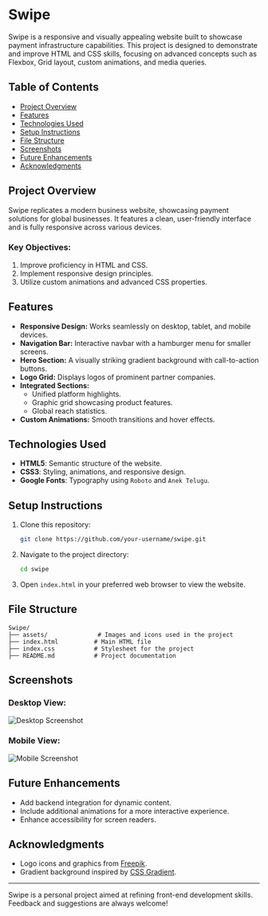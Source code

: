 # Swipe

Swipe is a responsive and visually appealing website built to showcase payment infrastructure capabilities. This project is designed to demonstrate and improve HTML and CSS skills, focusing on advanced concepts such as Flexbox, Grid layout, custom animations, and media queries.

## Table of Contents
- [Project Overview](#project-overview)
- [Features](#features)
- [Technologies Used](#technologies-used)
- [Setup Instructions](#setup-instructions)
- [File Structure](#file-structure)
- [Screenshots](#screenshots)
- [Future Enhancements](#future-enhancements)
- [Acknowledgments](#acknowledgments)

## Project Overview
Swipe replicates a modern business website, showcasing payment solutions for global businesses. It features a clean, user-friendly interface and is fully responsive across various devices.

### Key Objectives:
1. Improve proficiency in HTML and CSS.
2. Implement responsive design principles.
3. Utilize custom animations and advanced CSS properties.

## Features
- **Responsive Design:** Works seamlessly on desktop, tablet, and mobile devices.
- **Navigation Bar:** Interactive navbar with a hamburger menu for smaller screens.
- **Hero Section:** A visually striking gradient background with call-to-action buttons.
- **Logo Grid:** Displays logos of prominent partner companies.
- **Integrated Sections:**
  - Unified platform highlights.
  - Graphic grid showcasing product features.
  - Global reach statistics.
- **Custom Animations:** Smooth transitions and hover effects.

## Technologies Used
- **HTML5**: Semantic structure of the website.
- **CSS3**: Styling, animations, and responsive design.
- **Google Fonts**: Typography using `Roboto` and `Anek Telugu`.

## Setup Instructions
1. Clone this repository:
   ```bash
   git clone https://github.com/your-username/swipe.git
   ```
2. Navigate to the project directory:
   ```bash
   cd swipe
   ```
3. Open `index.html` in your preferred web browser to view the website.

## File Structure
```
Swipe/
├── assets/              # Images and icons used in the project
├── index.html          # Main HTML file
├── index.css           # Stylesheet for the project
├── README.md           # Project documentation
```

## Screenshots
### Desktop View:
![Desktop Screenshot](assets/desktop-view.png)

### Mobile View:
![Mobile Screenshot](assets/mobile-view.png)

## Future Enhancements
- Add backend integration for dynamic content.
- Include additional animations for a more interactive experience.
- Enhance accessibility for screen readers.

## Acknowledgments
- Logo icons and graphics from [Freepik](https://www.freepik.com/).
- Gradient background inspired by [CSS Gradient](https://cssgradient.io/).

---
Swipe is a personal project aimed at refining front-end development skills. Feedback and suggestions are always welcome!

